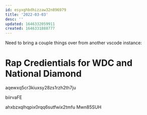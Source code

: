 ```yaml
---
id: esyxghbdhizzaw32n896979
title: '2022-03-03'
desc: ''
updated: 1646332059911
created: 1646331888777
---
```


Need to bring a couple things over from another vscode instance:

# Rap Credientials for WDC and National Diamond
aqewxq5cr3kiuxsy28zs1rzh2th7ju

biirvaFE

ahxbzxqlhqpix0rqq6sutfwix2tmfu
Mwn85SUH